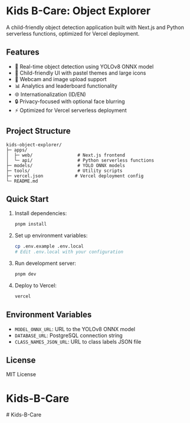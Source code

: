 # Kids B-Care: Object Explorer

A child-friendly object detection application built with Next.js and Python serverless functions, optimized for Vercel deployment.

## Features

- 🎯 Real-time object detection using YOLOv8 ONNX model
- 👶 Child-friendly UI with pastel themes and large icons
- 📱 Webcam and image upload support
- 📊 Analytics and leaderboard functionality
- 🌐 Internationalization (ID/EN)
- 🔒 Privacy-focused with optional face blurring
- ⚡ Optimized for Vercel serverless deployment

## Project Structure

```
kids-object-explorer/
├─ apps/
│  ├─ web/                 # Next.js frontend
│  └─ api/                 # Python serverless functions
├─ models/                 # YOLO ONNX models
├─ tools/                  # Utility scripts
├─ vercel.json            # Vercel deployment config
└─ README.md
```

## Quick Start

1. Install dependencies:
   ```bash
   pnpm install
   ```

2. Set up environment variables:
   ```bash
   cp .env.example .env.local
   # Edit .env.local with your configuration
   ```

3. Run development server:
   ```bash
   pnpm dev
   ```

4. Deploy to Vercel:
   ```bash
   vercel
   ```

## Environment Variables

- `MODEL_ONNX_URL`: URL to the YOLOv8 ONNX model
- `DATABASE_URL`: PostgreSQL connection string
- `CLASS_NAMES_JSON_URL`: URL to class labels JSON file

## License

MIT License
# Kids-B-Care
#   K i d s - B - C a r e  
 